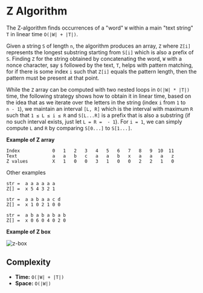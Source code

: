 # Z Algorithm

The Z-algorithm finds occurrences of a "word" `W`
within a main "text string" `T` in linear time `O(|W| + |T|)`.

Given a string `S` of length `n`, the algorithm produces
an array, `Z` where `Z[i]` represents the longest substring
starting from `S[i]` which is also a prefix of `S`. Finding
`Z` for the string obtained by concatenating the word, `W`
with a nonce character, say `$` followed by the text, `T`,
helps with pattern matching, for if there is some index `i`
such that `Z[i]` equals the pattern length, then the pattern
must be present at that point.

While the `Z` array can be computed with two nested loops in `O(|W| * |T|)` time, the
following strategy shows how to obtain it in linear time, based
on the idea that as we iterate over the letters in the string
(index `i` from `1` to `n - 1`), we maintain an interval `[L, R]`
which is the interval with maximum `R` such that `1 ≤ L ≤ i ≤ R`
and `S[L...R]` is a prefix that is also a substring (if no such
interval exists, just let `L = R =  - 1`). For `i = 1`, we can
simply compute `L` and `R` by comparing `S[0...]` to `S[1...]`.

**Example of Z array**

```
Index            0   1   2   3   4   5   6   7   8   9  10  11
Text             a   a   b   c   a   a   b   x   a   a   a   z
Z values         X   1   0   0   3   1   0   0   2   2   1   0
```

Other examples

```
str =  a a a a a a
Z[] =  x 5 4 3 2 1
```

```
str =  a a b a a c d
Z[] =  x 1 0 2 1 0 0
```

```
str =  a b a b a b a b
Z[] =  x 0 6 0 4 0 2 0
```

**Example of Z box**

![z-box](https://ivanyu.me/wp-content/uploads/2014/09/zalg1.png)

## Complexity

- **Time:** `O(|W| + |T|)`
- **Space:** `O(|W|)`
